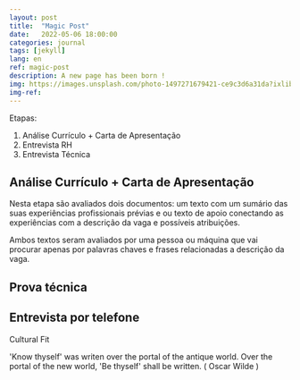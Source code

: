 ```yaml
---
layout: post
title:  "Magic Post"
date:   2022-05-06 18:00:00
categories: journal
tags: [jekyll]
lang: en
ref: magic-post
description: A new page has been born !
img: https://images.unsplash.com/photo-1497271679421-ce9c3d6a31da?ixlib=rb-0.3.5&s=fb2bf45324ffdbe8780fc90bb813a35e&auto=format&fit=crop&w=1051&q=80
img-ref:
---
```



Etapas:

1. Análise Currículo + Carta de Apresentação
3. Entrevista RH
4. Entrevista Técnica

## Análise Currículo + Carta de Apresentação

Nesta etapa são avaliados dois documentos: um texto com um sumário das suas experiências profissionais prévias e ou texto de apoio conectando as experiências com a descrição da vaga e possíveis atribuições.

Ambos textos seram avaliados por uma pessoa ou máquina que vai procurar apenas por palavras chaves e frases relacionadas a descrição da vaga.

## Prova técnica

## Entrevista por telefone

Cultural Fit


'Know thyself' was writen over the portal of the antique world. Over the portal of the new world, 'Be thyself' shall be written. ( Oscar Wilde )
